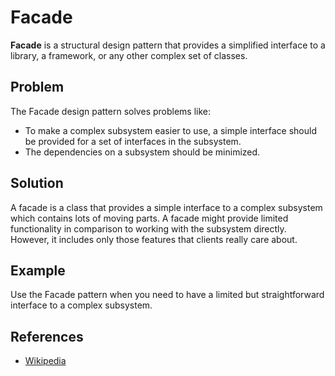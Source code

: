 # Facade


**Facade** is a structural design pattern that provides a simplified interface to a library, a framework, or any other complex set of classes.

## Problem
The Facade design pattern solves problems like:

- To make a complex subsystem easier to use, a simple interface should be provided for a set of interfaces in the subsystem.
- The dependencies on a subsystem should be minimized.

## Solution
A facade is a class that provides a simple interface to a complex subsystem which contains lots of moving parts. A facade might provide limited functionality in comparison to working with the subsystem directly. However, it includes only those features that clients really care about.

## Example
Use the Facade pattern when you need to have a limited but straightforward interface to a complex subsystem.

## References

- [Wikipedia](https://en.wikipedia.org/wiki/Facade_pattern)